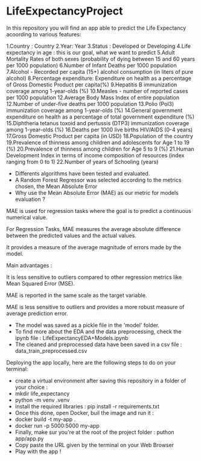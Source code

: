 # LifeExpectancyProject
In this repository you will find an app able to predict the Life Expectancy acoording to various features:

1.Country : Country
2.Year: Year
3.Status : Developed or Developing
4.Life expectancy in age : this is our goal, what we want to predict
5.Adult Mortality Rates of both sexes (probability of dying between 15 and 60 years per 1000 population)
6.Number of Infant Deaths per 1000 population
7.Alcohol - Recorded per capita (15+) alcohol consumption (in liters of pure alcohol)
8.Percentage expenditure: Expenditure on health as a percentage of Gross Domestic Product per capita(%)
9.Hepatitis B immunization coverage among 1-year-olds (%)
10.Measles - number of reported cases per 1000 population
12.Average Body Mass Index of entire population
12.Number of under-five deaths per 1000 population
13.Polio (Pol3) immunization coverage among 1-year-olds (%)
14.General government expenditure on health as a percentage of total government expenditure (%)
15.Diphtheria tetanus toxoid and pertussis (DTP3) immunization coverage among 1-year-olds (%)
16.Deaths per 1000 live births HIV/AIDS (0-4 years)
17.Gross Domestic Product per capita (in USD)
18.Population of the country
19.Prevalence of thinness among children and adolescents for Age 1 to 19 (%)
20.Prevalence of thinness among children for Age 5 to 9 (%)
21.Human Development Index in terms of income composition of resources (index ranging from 0 to 1)
22.Number of years of Schooling (years)

- Differents algorithms have been tested and evaluated.
- A Random Forest Regressor was selected according to the metrics chosen, the Mean Absolute Error
- Why use the Mean Absolute Error (MAE) as our metric for models evaluation ?

MAE is used for regression tasks where the goal is to predict a continuous numerical value.

For Regression Tasks, MAE measures the average absolute difference between the predicted values and the actual values.

It provides a measure of the average magnitude of errors made by the model.

Main advantages :

It is less sensitive to outliers compared to other regression metrics like Mean Squared Error (MSE).

MAE is reported in the same scale as the target variable.

MAE is less sensitive to outliers and provides a more robust measure of average prediction error.

- The model was saved as a pickle file in the 'model' folder.
- To find more about the EDA and the data preprocessing, check the ipynb file : LifeExpectancyEDA+Models.ipynb
- The cleaned and preprocessed data have been saved in a csv file : data_train_preprocessed.csv

Deploying the app locally, here are the following steps to do on your terminal:
- create a virtual environment after saving this repository in a folder of your choice :
- mkdir life_expectancy
- python -m venv .venv
- install the required libraries : pip install -r requirements.txt
- Once this done, open Docker, buil the image and run it :
- docker build -t my-app .
- docker run -p 5000:5000 my-app
- Finally, make sur you're at the root of the project folder : puthon app/app.py
- Copy paste the URL given by the terminal on your Web Browser
- Play with the app ! 
